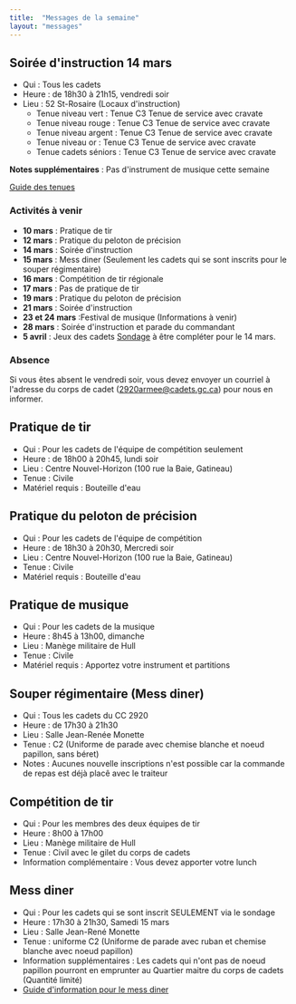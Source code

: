 ```yaml
---
title:  "Messages de la semaine"
layout: "messages"
---
```


## Soirée d'instruction 14 mars
- Qui : Tous les cadets
- Heure : de 18h30 à 21h15, vendredi soir
- Lieu : 52 St-Rosaire (Locaux d'instruction) 
  - Tenue niveau vert : Tenue C3 Tenue de service avec cravate 
  - Tenue niveau rouge : Tenue C3 Tenue de service avec cravate 
  - Tenue niveau argent : Tenue C3 Tenue de service avec cravate 
  - Tenue niveau or : Tenue C3 Tenue de service avec cravate 
  - Tenue cadets séniors : Tenue C3 Tenue de service avec cravate 
 
**Notes supplémentaires** : Pas d'instrument de musique cette semaine

[Guide des tenues](https://cc2920.ca/docs/ressources/guide_uniforme.v3.pdf)


### Activités à venir
 
- **10 mars** : Pratique de tir
- **12 mars** : Pratique du peloton de précision
- **14 mars** : Soirée d'instruction
- **15 mars** : Mess diner (Seulement les cadets qui se sont inscrits pour le souper régimentaire)
- **16 mars** : Compétition de tir régionale
- **17 mars** : Pas de pratique de tir
- **19 mars** : Pratique du peloton de précision
- **21 mars** : Soirée d'instruction
- **23 et 24 mars** :Festival de musique (Informations à venir)
- **28 mars** : Soirée d'instruction et parade du commandant
- **5 avril** : Jeux des cadets [Sondage](https://docs.google.com/forms/d/1eu_51mcnkSmedVPauJH8Wc7L6uZ121ieHK2hoNXG5oQ/edit) à être compléter pour le 14 mars.
  
### Absence

Si vous êtes absent le vendredi soir, vous devez envoyer un courriel à l'adresse du corps de cadet (<2920armee@cadets.gc.ca>) pour nous en informer.

## Pratique de tir 

- Qui :  Pour les cadets de l'équipe de compétition seulement
- Heure : de 18h00 à 20h45, lundi soir
- Lieu : Centre Nouvel-Horizon (100 rue la Baie, Gatineau) 
- Tenue : Civile
- Matériel requis : Bouteille d'eau

## Pratique du peloton de précision

- Qui :  Pour les cadets de l'équipe de compétition
- Heure : de 18h30 à 20h30, Mercredi soir
- Lieu : Centre Nouvel-Horizon (100 rue la Baie, Gatineau) 
- Tenue : Civile
- Matériel requis : Bouteille d'eau

## Pratique de musique 

- Qui :  Pour les cadets de la musique
- Heure : 8h45 à 13h00, dimanche
- Lieu : Manège militaire de Hull
- Tenue : Civile 
- Matériel requis : Apportez votre instrument et partitions

## Souper régimentaire (Mess diner)

- Qui : Tous les cadets du CC 2920
- Heure : de 17h30 à 21h30
- Lieu : Salle Jean-Renée Monette
- Tenue : C2 (Uniforme de parade avec chemise blanche et noeud papillon, sans béret)
- Notes : Aucunes nouvelle inscriptions n'est possible car la commande de repas est déjà placê avec le traiteur

## Compétition de tir

- Qui : Pour les membres des deux équipes de tir
- Heure : 8h00 à 17h00
- Lieu : Manège militaire de Hull
- Tenue : Civil avec le gilet du corps de cadets
- Information complémentaire : Vous devez apporter votre lunch

## Mess diner

- Qui :  Pour les cadets qui se sont inscrit SEULEMENT via le sondage
- Heure : 17h30 à 21h30, Samedi 15 mars
- Lieu : Salle Jean-René Monette 
- Tenue : uniforme C2 (Uniforme de parade avec ruban et chemise blanche avec noeud papillon)
- Information supplémentaires : Les cadets qui n'ont pas de noeud papillon pourront en emprunter au Quartier maitre du corps de cadets (Quantité limité)
- [Guide d'information pour le  mess diner](https://drive.google.com/file/d/1S0c_mragDOHg3LZv7JAsvuI4QyDoCh7r/view?usp=sharing) 
